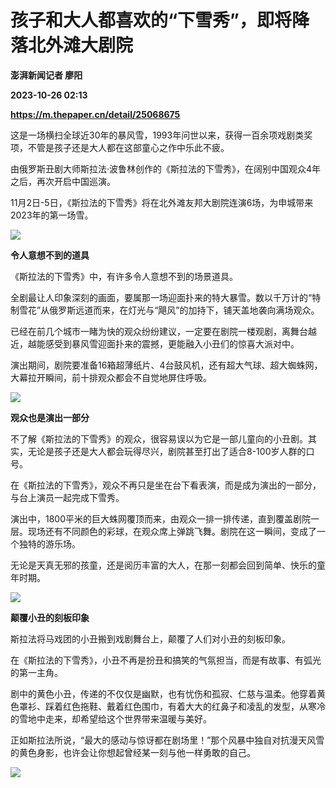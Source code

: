 # 孩子和大人都喜欢的“下雪秀”，即将降落北外滩大剧院
**澎湃新闻记者 廖阳**

**2023-10-26 02:13**

**https://m.thepaper.cn/detail/25068675**

这是一场横扫全球近30年的暴风雪，1993年问世以来，获得一百余项戏剧类奖项，不管是孩子还是大人都在这部童心之作中乐此不疲。

由俄罗斯丑剧大师斯拉法·波鲁林创作的《斯拉法的下雪秀》，在阔别中国观众4年之后，再次开启中国巡演。

11月2日-5日，《斯拉法的下雪秀》将在北外滩友邦大剧院连演6场，为申城带来2023年的第一场雪。

![](https://imagecloud.thepaper.cn/thepaper/image/275/712/837.jpg)

**令人意想不到的道具**

《斯拉法的下雪秀》中，有许多令人意想不到的场景道具。

全剧最让人印象深刻的画面，要属那一场迎面扑来的特大暴雪。数以千万计的“特制雪花”从俄罗斯远道而来，在灯光与“飓风”的加持下，铺天盖地袭向满场观众。

已经在前几个城市一睹为快的观众纷纷建议，一定要在剧院一楼观剧，离舞台越近，越能感受到暴风雪迎面扑来的震撼，更能融入小丑们的惊喜大派对中。

演出期间，剧院要准备16箱超薄纸片、4台鼓风机，还有超大气球、超大蜘蛛网，大幕拉开瞬间，前十排观众都会不自觉地屏住呼吸。

![](https://imagecloud.thepaper.cn/thepaper/image/275/712/839.jpg)

**观众也是演出一部分**

不了解《斯拉法的下雪秀》的观众，很容易误以为它是一部儿童向的小丑剧。其实，无论是孩子还是大人都会玩得尽兴，剧院甚至打出了适合8-100岁人群的口号。

在《斯拉法的下雪秀》，观众不再只是坐在台下看表演，而是成为演出的一部分，与台上演员一起完成下雪秀。

演出中，1800平米的巨大蛛网覆顶而来，由观众一排一排传递，直到覆盖剧院一层。现场还有不同颜色的彩球，在观众席上弹跳飞舞。剧院在这一瞬间，变成了一个独特的游乐场。

无论是天真无邪的孩童，还是阅历丰富的大人，在那一刻都会回到简单、快乐的童年时期。

![](https://imagecloud.thepaper.cn/thepaper/image/275/712/841.jpg)

**颠覆小丑的刻板印象**

斯拉法将马戏团的小丑搬到戏剧舞台上，颠覆了人们对小丑的刻板印象。

在《斯拉法的下雪秀》，小丑不再是扮丑和搞笑的气氛担当，而是有故事、有弧光的第一主角。

剧中的黄色小丑，传递的不仅仅是幽默，也有忧伤和孤寂、仁慈与温柔。他穿着黄色罩衫、踩着红色拖鞋、戴着红色围巾，有着大大的红鼻子和凌乱的发型，从寒冷的雪地中走来，却希望给这个世界带来温暖与美好。

正如斯拉法所说，“最大的感动与惊讶都在剧场里！”那个风暴中独自对抗漫天风雪的黄色身影，也许会让你想起曾经某一刻与他一样勇敢的自己。

![](https://imagecloud.thepaper.cn/thepaper/image/275/712/843.png)
